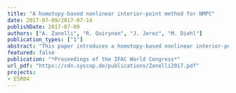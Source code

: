 ```yaml
---
title: "A homotopy-based nonlinear interior-point method for NMPC"
date: 2017-07-09/2017-07-14
publishDate: 2017-07-09
authors: ["A. Zanelli", "R. Quirynen", "J. Jerez", "M. Diehl"]
publication_types: ["1"]
abstract: "This paper introduces a homotopy-based nonlinear interior-point method that can exploit warm-starts for an efficient real-time implementation of nonlinear model predictive control (NMPC). The algorithm performs a homotopy on a tightened problem with a fixed value of the barrier parameter during which the initial state is changed gradually. Once an approximate solution to the tightened problem is obtained, a second homotopy is performed that shrinks the barrier parameter in order to compute a solution to the original problem. Theoretical results are presented on the local convergence, which provide a second order contraction estimate for both phases of the algorithm. In order to assess the potential of the proposed scheme, it has been implemented in the software package FORCES NLP. Its performance on a non-trivial NMPC case study is shown, where a speedup of up to one order of magnitude is obtained."
featured: false
publication: "*Proceedings of the IFAC World Congress*"
url_pdf: "https://cdn.syscop.de/publications/Zanelli2017.pdf"
projects:
- ESR04
---
```


